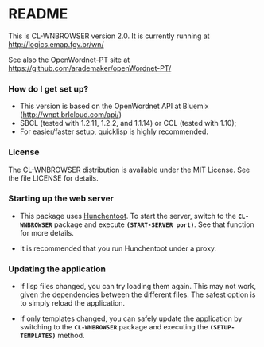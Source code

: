 # README #

This is CL-WNBROWSER version 2.0.  It is currently running at http://logics.emap.fgv.br/wn/

See also the OpenWordnet-PT site at https://github.com/arademaker/openWordnet-PT/

### How do I get set up? ###

* This version is based on the OpenWordnet API at Bluemix (http://wnpt.brlcloud.com/api/)
* SBCL (tested with 1.2.11, 1.2.2, and 1.1.14) or CCL (tested with 1.10);
* For easier/faster setup, quicklisp is highly recommended.

### License ###

The CL-WNBROWSER distribution is available under the MIT License.  See
the file LICENSE for details.

### Starting up the web server ###

* This package uses [Hunchentoot](http://weitz.de/hunchentoot/).  To
  start the server, switch to the **`CL-WNBROWSER`** package and execute
  **`(START-SERVER port)`**.  See that function for more details.

* It is recommended that you run Hunchentoot under a proxy.

### Updating the application ###

* If lisp files changed, you can try loading them again.  This may not
  work, given the dependencies between the different files.  The
  safest option is to simply reload the application.

* If only templates changed, you can safely update the application by
  switching to the **`CL-WNBROWSER`** package and executing the
  **`(SETUP-TEMPLATES)`** method.
